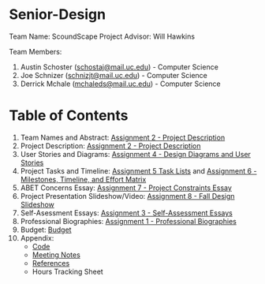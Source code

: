 # Senior-Design
Team Name: ScoundScape
Project Advisor: Will Hawkins

Team Members:
  1. Austin Schoster (schostaj@mail.uc.edu) - Computer Science
  2. Joe Schnizer (schnizjt@mail.uc.edu) - Computer Science
  3. Derrick Mchale (mchaleds@mail.uc.edu) - Computer Science

# Table of Contents
1. Team Names and Abstract: [Assignment 2 - Project Description](assignments/Assignment%202%20-%20Project%20Description/project-description.md)
3. Project Description: [Assignment 2 - Project Description](assignments/Assignment%202%20-%20Project%20Description/project-description.md)
4. User Stories and Diagrams: [Assignment 4 - Design Diagrams and User Stories](assignments/Assignment%204%20-%20Design%20Diagrams%20and%20User%20Stories)
5. Project Tasks and Timeline: [Assignment 5 Task Lists](assignments/Assignment%205%20-%20Task%20Lists/Tasklist.md) and [Assignment 6 - Milestones, Timeline, and Effort Matrix](/assignments/Assignment%206%20-%20Milestones,%20Timeline,%20and%20Effort%20Matrix/Milestones,%20Timeline%20and%20Effort%20Matrix.pdf)
6. ABET Concerns Essay: [Assignment 7 - Project Constraints Essay](assignments/Assignment%207%20-%20Project%20Constraints%20Essay/Constraint%20Essay.pdf)
7. Project Presentation Slideshow/Video: [Assignment 8 - Fall Design Slideshow](assignments/Assignment%208%20-%20Fall%20Design%20Slideshow)
8. Self-Asessment Essays: [Assignment 3 - Self-Assessment Essays](assignments/Assignment%203%20-%20Self-Assessment%20Essays)
9. Professional Biographies: [Assignment 1 - Professional Biographies](assignments/Assignment%201%20-%20Professional%20Biographies)
10. Budget: [Budget](Budget.md)
11. Appendix:
    - [Code](code/)
    - [Meeting Notes](assignments/Appendix%20Materials/SoundScape%20Project%20Meeting%20Notes.pdf)
    - [References](assignments/Appendix%20Materials/References.md)
    - Hours Tracking Sheet
